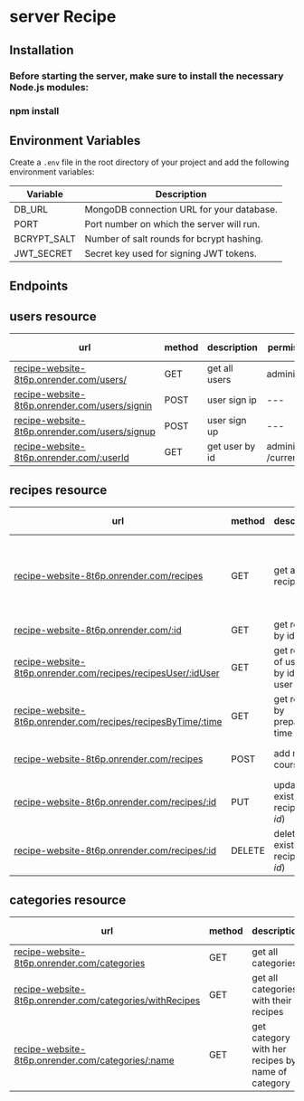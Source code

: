 # server Recipe

## Installation

### Before starting the server, make sure to install the necessary Node.js modules:

### npm install


## Environment Variables

Create a `.env` file in the root directory of your project and add the following environment variables:

| Variable     | Description                                                |
| ------------ | ---------------------------------------------------------- |
| DB_URL       | MongoDB connection URL for your database.                   |
| PORT         | Port number on which the server will run.                  |
| BCRYPT_SALT  | Number of salt rounds for bcrypt hashing.                   |
| JWT_SECRET   | Secret key used for signing JWT tokens.                    |



## Endpoints

## users resource

| url | method | description | permissions | parameters | optional parameters | body | headers | returns | status codes |
| --- | --- | --- | --- | --- | --- | --- | --- | --- | --- |
| [recipe-website-8t6p.onrender.com/users/](recipe-website-8t6p.onrender.com/users) | GET | get all users | administrator  |--- |---|---|token|all users| 200||||||
| [recipe-website-8t6p.onrender.com/users/signin](recipe-website-8t6p.onrender.com/users/signin) | POST | user sign ip |--- |--- |---|{email,password}	|---| User+token|204||||||
| [recipe-website-8t6p.onrender.com/users/signup](recipe-website-8t6p.onrender.com/users/signup) | POST | user sign up | --- |--- |---|{username,email,password,addres}	|---| User+token|204||||||
| [recipe-website-8t6p.onrender.com/:userId](recipe-website-8t6p.onrender.com/users/:userId)| GET | get user by id  |  administrator /current user | {userId} – קוד משתמש |---|---|token|User|200||||

## recipes resource

| url | method | description | permissions | parameters | optional parameters | body | headers | returns | status codes |
| --- | --- | --- | --- | --- | --- | --- | --- | --- | --- |
| [recipe-website-8t6p.onrender.com/recipes](recipe-website-8t6p.onrender.com/recipes) | GET | get all recipes | --- |---|perPage - מס' מתכונים לעמוד page - מס' עמוד search - חיפוש לפי שם מתכון|---|---| all recipes by sorted| 200|||||||
| [recipe-website-8t6p.onrender.com/:id](recipe-website-8t6p.onrender.com/recipes/:id) | GET |get recipe by id |---|{id} – קוד מתכון| --- |---|---|recipe by *id*|200|||||||
| [recipe-website-8t6p.onrender.com/recipes/recipesUser/:idUser](recipe-website-8t6p.onrender.com/recipes/recipesUser/:idUser) | GET | get recipes of user - by id of user |administrator /current user |{idUser} – קוד משתמש | --- |---|token|recipe by *user id*|200||||||| 
| [recipe-website-8t6p.onrender.com/recipes/recipesByTime/:time](recipe-website-8t6p.onrender.com/recipes/recipesByTime/:time) | GET | get recipes by preparation time |---|{time} –  זמן הכנה| --- |---|---|recipes by time|200|||||
| [recipe-website-8t6p.onrender.com/recipes](recipe-website-8t6p.onrender.com/recipes) | POST | add new course  |administrator /current user | ---|---|{ new recipe}|token|	new recipe added|204|  |||||||
| [recipe-website-8t6p.onrender.com/recipes/:id](recipe-website-8t6p.onrender.com/recipes/:id) | PUT | update existing recipe (by *id*) |administrator /current user |{id} – קוד מתכון| --- |{recipe}	|token|updated recipe|204||||| --- |||||||
| [recipe-website-8t6p.onrender.com/recipes/:id](recipe-website-8t6p.onrender.com/recipes/:id) | DELETE | delete existing recipe (by *id*) |administrator /current user |{id} – קוד מתכון| --- |---|token|---|204|||||

## categories resource

| url | method | description | permissions | parameters | optional parameters | body | headers | returns | status codes |
| --- | --- | --- | --- | --- | --- | --- | --- | --- | --- |
| [recipe-website-8t6p.onrender.com/categories](recipe-website-8t6p.onrender.com/categories) | GET | get all categories | --- |--- |---|---||all category|200|||||
| [recipe-website-8t6p.onrender.com/categories/withRecipes](recipe-website-8t6p.onrender.com/users/withRecipes) | GET | get all categories with their recipes | --- |---|--- |---|---|all category with recipes |200||||||
| [recipe-website-8t6p.onrender.com/categories/:name](recipe-website-8t6p.onrender.com/users/categories/:name) | GET | get category with her recipes by name of category |---|{name} –  שם קטגוריה| --- |---|---|category by name with recipes |200||||||








